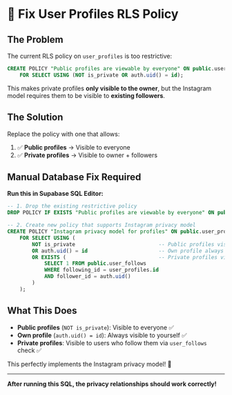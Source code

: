 # 🔧 Fix User Profiles RLS Policy

## The Problem

The current RLS policy on `user_profiles` is too restrictive:

```sql
CREATE POLICY "Public profiles are viewable by everyone" ON public.user_profiles
    FOR SELECT USING (NOT is_private OR auth.uid() = id);
```

This makes private profiles **only visible to the owner**, but the Instagram model requires them to be visible to **existing followers**.

## The Solution

Replace the policy with one that allows:
1. ✅ **Public profiles** → Visible to everyone
2. ✅ **Private profiles** → Visible to owner + followers

## Manual Database Fix Required

**Run this in Supabase SQL Editor:**

```sql
-- 1. Drop the existing restrictive policy
DROP POLICY IF EXISTS "Public profiles are viewable by everyone" ON public.user_profiles;

-- 2. Create new policy that supports Instagram privacy model
CREATE POLICY "Instagram privacy model for profiles" ON public.user_profiles
    FOR SELECT USING (
        NOT is_private                           -- Public profiles visible to all
        OR auth.uid() = id                       -- Own profile always visible
        OR EXISTS (                              -- Private profiles visible to followers
            SELECT 1 FROM public.user_follows 
            WHERE following_id = user_profiles.id 
            AND follower_id = auth.uid()
        )
    );
```

## What This Does

- **Public profiles** (`NOT is_private`): Visible to everyone ✅
- **Own profile** (`auth.uid() = id`): Always visible to yourself ✅  
- **Private profiles**: Visible to users who follow them via `user_follows` check ✅

This perfectly implements the Instagram privacy model! 🎯

---

**After running this SQL, the privacy relationships should work correctly!**